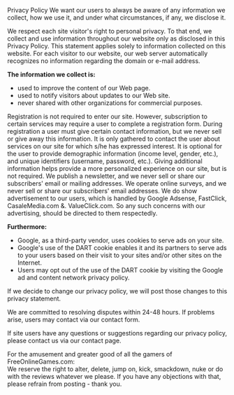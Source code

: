 Privacy Policy We want our users to always be aware of any information we collect, how we use it, and under what circumstances, if any, we disclose it.  
  
We respect each site visitor's right to personal privacy. To that end, we collect and use information throughout our website only as disclosed in this Privacy Policy. This statement applies solely to information collected on this website. For each visitor to our website, our web server automatically recognizes no information regarding the domain or e-mail address.  
  
**The information we collect is:**

*   used to improve the content of our Web page.
*   used to notify visitors about updates to our Web site.
*   never shared with other organizations for commercial purposes.

Registration is not required to enter our site. However, subscription to certain services may require a user to complete a registration form. During registration a user must give certain contact information, but we never sell or give away this information. It is only gathered to contact the user about services on our site for which s/he has expressed interest. It is optional for the user to provide demographic information (income level, gender, etc.), and unique identifiers (username, password, etc.). Giving additional information helps provide a more personalized experience on our site, but is not required. We publish a newsletter, and we never sell or share our subscribers' email or mailing addresses. We operate online surveys, and we never sell or share our subscribers' email addresses. We do show advertisement to our users, which is handled by Google Adsense, FastClick, CasaleMedia.com &. ValueClick.com. So any such concerns with our advertising, should be directed to them respectedly.  
  
**Furthermore:**  

*   Google, as a third-party vendor, uses cookies to serve ads on your site.
*   Google's use of the DART cookie enables it and its partners to serve ads to your users based on their visit to your sites and/or other sites on the Internet.
*   Users may opt out of the use of the DART cookie by visiting the Google ad and content network privacy policy.

If we decide to change our privacy policy, we will post those changes to this privacy statement.  
  
We are committed to resolving disputes within 24-48 hours. If problems arise, users may contact via our contact form.  
  
If site users have any questions or suggestions regarding our privacy policy, please contact us via our contact page.  
  
For the amusement and greater good of all the gamers of FreeOnlineGames.com:  
We reserve the right to alter, delete, jump on, kick, smackdown, nuke or do with the reviews whatever we please. If you have any objections with that, please refrain from posting - thank you.